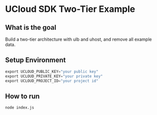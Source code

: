 # UCloud SDK Two-Tier Example

## What is the goal

Build a two-tier architecture with ulb and uhost, and remove all example data.

## Setup Environment

```go
export UCLOUD_PUBLIC_KEY="your public key"
export UCLOUD_PRIVATE_KEY="your private key"
export UCLOUD_PROJECT_ID="your project id"
```

## How to run

```sh
node index.js
```
